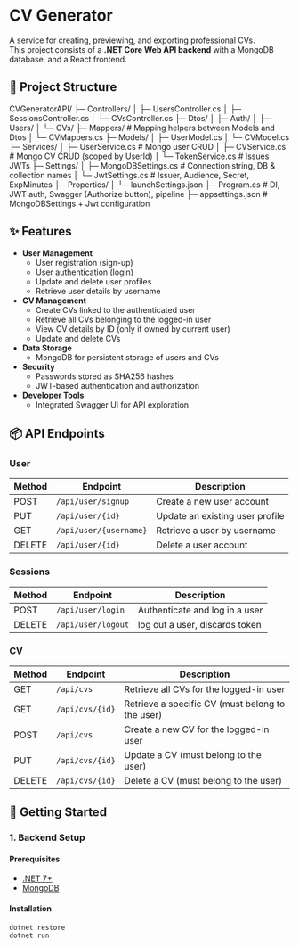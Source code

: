 # CV Generator

A service for creating, previewing, and exporting professional CVs.  
This project consists of a **.NET Core Web API backend** with a MongoDB database, and a React frontend.

## 🧩 Project Structure

CVGeneratorAPI/
├─ Controllers/
│ ├─ UsersController.cs 
│ ├─ SessionsController.cs 
│ └─ CVsController.cs
├─ Dtos/
│ ├─ Auth/ 
│ ├─ Users/ 
│ └─ CVs/ 
├─ Mappers/ # Mapping helpers between Models and Dtos
│ └─ CVMappers.cs
├─ Models/
│ ├─ UserModel.cs
│ └─ CVModel.cs
├─ Services/
│ ├─ UserService.cs # Mongo user CRUD
│ ├─ CVService.cs # Mongo CV CRUD (scoped by UserId)
│ └─ TokenService.cs # Issues JWTs
├─ Settings/
│ ├─ MongoDBSettings.cs # Connection string, DB & collection names
│ └─ JwtSettings.cs # Issuer, Audience, Secret, ExpMinutes
├─ Properties/
│ └─ launchSettings.json
├─ Program.cs # DI, JWT auth, Swagger (Authorize button), pipeline
├─ appsettings.json # MongoDBSettings + Jwt configuration

## ✨ Features

- **User Management**
  - User registration (sign-up)
  - User authentication (login)
  - Update and delete user profiles
  - Retrieve user details by username
- **CV Management**
  - Create CVs linked to the authenticated user
  - Retrieve all CVs belonging to the logged-in user
  - View CV details by ID (only if owned by current user)
  - Update and delete CVs
- **Data Storage**
  - MongoDB for persistent storage of users and CVs
- **Security**
  - Passwords stored as SHA256 hashes
  - JWT-based authentication and authorization
- **Developer Tools**
  - Integrated Swagger UI for API exploration

## 📦 API Endpoints

### **User**
| Method | Endpoint               | Description |
|--------|------------------------|-------------|
| POST   | `/api/user/signup`     | Create a new user account |
| PUT    | `/api/user/{id}`       | Update an existing user profile |
| GET    | `/api/user/{username}` | Retrieve a user by username |
| DELETE | `/api/user/{id}`       | Delete a user account |

### **Sessions**
| Method | Endpoint               | Description |
|--------|------------------------|-------------|
| POST   | `/api/user/login`     | Authenticate and log in a user |
| DELETE | `/api/user/logout`    | log out a user, discards token |

### **CV**
| Method | Endpoint          | Description |
|--------|-------------------|-------------|
| GET    | `/api/cvs`         | Retrieve all CVs for the logged-in user |
| GET    | `/api/cvs/{id}`    | Retrieve a specific CV (must belong to the user) |
| POST   | `/api/cvs`         | Create a new CV for the logged-in user |
| PUT    | `/api/cvs/{id}`    | Update a CV (must belong to the user) |
| DELETE | `/api/cvs/{id}`    | Delete a CV (must belong to the user) |

## 🚀 Getting Started

### 1. Backend Setup

#### Prerequisites
- [.NET 7+](https://dotnet.microsoft.com/en-us/download)
- [MongoDB](https://www.mongodb.com/try/download/community)

#### Installation
```bash
dotnet restore
dotnet run
